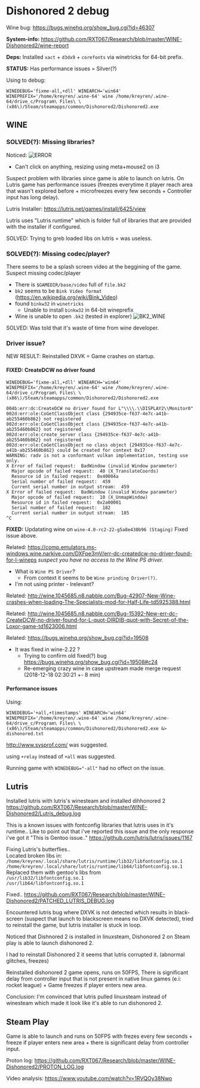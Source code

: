 # Dishonored 2 debug
Wine bug: https://bugs.winehq.org/show_bug.cgi?id=46307

**System-info:** https://github.com/RXT067/Research/blob/master/WINE-Dishonored2/wine-report

**Deps:** Installed `xact` + `d3dx9` + `corefonts` via winetricks for 64-bit prefix.

**STATUS:** Has performance issues = Silver(?)

Using to debug:

```
WINEDEBUG='fixme-all,+dll' WINEARCH='win64' WINEPREFIX='/home/kreyren/.wine-64' wine /home/kreyren/.wine-64/drive_c/Program\ Files\ \(x86\)/Steam/steamapps/common/Dishonored2/Dishonored2.exe 
```

## WINE

### SOLVED(?): Missing libraries?

Noticed:
![ERROR](https://i.imgur.com/Wkv2dK5.jpg "ERROR")
- Can't click on anything, resizing using meta+mouse2 on i3

Suspect problem with libraries since game is able to launch on lutris. On Lutris game has performance issues (freezes everytime it player reach area that wasn't explored before + microfreezes every few seconds + Controller input has long delay).

Lutris Installer: https://lutris.net/games/install/6425/view

Lutris uses "Lutris runtime" which is folder full of libraries that are provided with the installer if configured.

SOLVED: Trying to greb loaded libs on lutris = was useless.

### SOLVED(?): Missing codec/player?
There seems to be a splash screen video at the beggining of the game. Suspect missing codec/player

- There is `$GAMEDIR/base/video` full of `file.bk2` 
- `bk2` seems to be `Bink Video format`  (https://en.wikipedia.org/wiki/Bink_Video)
- found `binkw32` in `winetricks` 
   - Unable to install `binkw32` in 64-bit wineprefix
- Wine is unable to open `.bk2` (tested in explorer)
![BK2_WINE](https://i.imgur.com/9lwZgiY.jpg)

SOLVED: Was told that it's waste of time from wine developer.

### Driver issue?

NEW RESULT: Reinstalled DXVK = Game crashes on startup.

#### FIXED: CreateDCW no driver found
```
WINEDEBUG='fixme-all,+dll' WINEARCH='win64' WINEPREFIX='/home/kreyren/.wine-64' wine /home/kreyren/.wine-64/drive_c/Program\ Files\ \(x86\)/Steam/steamapps/common/Dishonored2/Dishonored2.exe 

004b:err:dc:CreateDCW no driver found for L"\\\\.\\DISPLAY2\\Monitor0"
002d:err:ole:CoGetClassObject class {294935ce-f637-4e7c-a41b-ab255460b862} not registered
002d:err:ole:CoGetClassObject class {294935ce-f637-4e7c-a41b-ab255460b862} not registered
002d:err:ole:create_server class {294935ce-f637-4e7c-a41b-ab255460b862} not registered
002d:err:ole:CoGetClassObject no class object {294935ce-f637-4e7c-a41b-ab255460b862} could be created for context 0x17
WARNING: radv is not a conformant vulkan implementation, testing use only.
X Error of failed request:  BadWindow (invalid Window parameter)
  Major opcode of failed request:  40 (X_TranslateCoords)
  Resource id in failed request:  0x40004a
  Serial number of failed request:  459
  Current serial number in output stream:  459
X Error of failed request:  BadWindow (invalid Window parameter)
  Major opcode of failed request:  10 (X_UnmapWindow)
  Resource id in failed request:  0x2a00001
  Serial number of failed request:  182
  Current serial number in output stream:  185
^C
```

**FIXED:** Updatating wine on `wine-4.0-rc2-22-g5a8e430b96 (Staging)` Fixed issue above.


Related: https://comp.emulators.ms-windows.wine.narkive.com/DXFpe3mV/err-dc-createdcw-no-driver-found-for-l-wineps
*suspect you have no access to the Wine PS driver.* 
- What is `Wine PS Driver`? 
   - From context it seems to be `Wine prinding Driver(?)`.
- I'm not using printer - Irelevant?

Related: http://wine.1045685.n8.nabble.com/Bug-42907-New-Wine-crashes-when-loading-The-Specialists-mod-for-Half-Life-td5925388.html

Related: http://wine.1045685.n8.nabble.com/Bug-15392-New-err-dc-CreateDCW-no-driver-found-for-L-quot-DIRDIB-quot-with-Secret-of-the-Loxor-game-td1623006.html

Related: https://bugs.winehq.org/show_bug.cgi?id=19508
- It was fixed in wine-2.22 ?
   - Trying to confirm old fixed(?) bug https://bugs.winehq.org/show_bug.cgi?id=19508#c24
   - Re-emerging crazy wine in case upstream made merge request (2018-12-18 02:30:21 +- 8 min)


#### Performance issues

Using:
```
WINEDEBUG='+all,+timestamps' WINEARCH='win64' WINEPREFIX='/home/kreyren/.wine-64' wine /home/kreyren/.wine-64/drive_c/Program\ Files\ \(x86\)/Steam/steamapps/common/Dishonored2/Dishonored2.exe &> dishonored.txt

```

http://www.sysprof.com/ was suggested.

using `+relay` instead of `+all` was suggested.

Running game with `WINEDEBUG="-all"` had no offect on the issue.


## Lutris
Installed lutris with lutris's winesteam and installed dihhonored 2 https://github.com/RXT067/Research/blob/master/WINE-Dishonored2/Lutris_debug.log

This is a known issues with fontconfig libraries that lutris uses in it's runtime.. Like to point out that i've reported this issue and the only response i've got it "This is Gentoo issue.." https://github.com/lutris/lutris/issues/1167

Fixing Lutris's butterflies.. <br />
Located broken libs in:<br />
`/home/kreyren/.local/share/lutris/runtime/lib32/libfontconfig.so.1`<br />
`/home/kreyren/.local/share/lutris/runtime/lib64/libfontconfig.so.1`<br />
Replaced them with gentoo's libs from <br />
`/usr/lib32/libfontconfig.so.1`<br />
`/usr/lib64/libfontconfig.so.1`<br />

Fixed.. https://github.com/RXT067/Research/blob/master/WINE-Dishonored2/PATCHED_LUTRIS_DEBUG.log

Encountered lutris bug where DXVK is not detected which results in black-screen (suspect that launch to blackscreen means no DXVK detected), tried to reinstall the game, but lutris installer is stuck in loop.

Noticed that Dishnored 2 is installed in linuxsteam, Dishonored 2 on Steam play is able to launch dishonored 2.

I had to reinstall Dishonored 2 it seems that lutris corrupted it. (abnormal glitches, freezes)

Reinstalled dishonored 2 game opens, runs on 50FPS, There is significant delay from controller input that is not present in native linux games (e.i: rocket league) + Game freezes if player enters new area.

Conclusion: I'm convinced that lutris pulled linuxsteam instead of winesteam which made it look like it's able to run dishonored 2.

## Steam Play
Game is able to launch and runs on 50FPS with frezes every few seconds + freeze if player enters new area + there is significant delay from controller input.

Proton log: https://github.com/RXT067/Research/blob/master/WINE-Dishonored2/PROTON_LOG.log

Video analysis: https://www.youtube.com/watch?v=1RVQOy38Nwo
